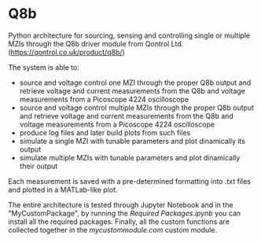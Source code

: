 # Q8b
Python architecture for sourcing, sensing and controlling single or multiple MZIs through the Q8b driver module from Qontrol Ltd. 
(https://qontrol.co.uk/product/q8b/)

The system is able to: 
- source and voltage control one MZI through the proper Q8b output and retrieve voltage and current measurements from the Q8b and voltage measurements from a Picoscope 4224 oscilloscope
- source and voltage control multiple MZIs through the proper Q8b output and retrieve voltage and current measurements from the Q8b and voltage measurements from a Picoscope 4224 oscilloscope
- produce log files and later build plots from such files
- simulate a single MZI with tunable parameters and plot dinamically its output
- simulate multiple MZIs with tunable parameters and plot dinamically their output 

Each measurement is saved with a pre-determined formatting into .txt files and plotted in a MATLab-like plot.

The entire architecture is tested through Jupyter Notebook and in the "MyCustomPackage", by running the _Required Packages.ipynb_ you can install all the required packages.
Finally, all the custom functions are collected together in the _mycustommodule.com_ custom module.
